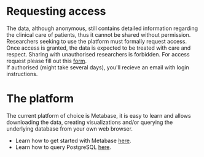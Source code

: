 # Requesting access
The data, although anonymous, still contains detailed information regarding the clinical care of patients, thus it cannot be shared without permission. Researchers seeking to use the platform must formally request access.
Once access is granted, the data is expected to be treated with care and respect. Sharing with unauthorised researchers is forbidden.
For access request please fill out this [form](https://forms.office.com/Pages/ResponsePage.aspx?id=TCxQ8S7uHEGXFchV9nU7hAQKhB82F6hLnhx2fW1b2JtUQ1lJUjg2TENOMjQ2WFVURjY1VU1WU1VSOC4u).  
If authorised (might take several days), you'll recieve an email with login instructions.

# The platform
The current platform of choice is Metabase, it is easy to learn and allows downloading the data, creating visualizations and/or querying the underlying database from your own web browser.

- Learn how to get started with Metabase  [here](https://www.metabase.com/docs/latest/getting-started.html).
- Learn how to query PostgreSQL [here](https://www.postgresqltutorial.com).
